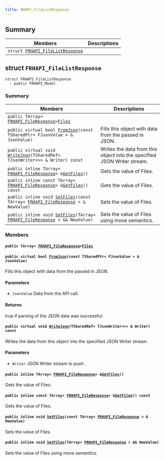 ```yaml
---
title: RHAPI_FileListResponse
---
```


## Summary

 Members                        | Descriptions                                
--------------------------------|---------------------------------------------
`struct `[`FRHAPI_FileListResponse`](#structFRHAPI__FileListResponse) | 

## struct `FRHAPI_FileListResponse` <a id="structFRHAPI__FileListResponse"></a>

```
struct FRHAPI_FileListResponse
  : public FRHAPI_Model
```

### Summary

 Members                        | Descriptions                                
--------------------------------|---------------------------------------------
`public TArray< `[`FRHAPI_FileResponse`](RHAPI_FileResponse.md#structFRHAPI__FileResponse)` > `[`Files`](#structFRHAPI__FileListResponse_1a63b019ed0ecc338c10bc3cdb9a280212) | 
`public virtual bool `[`FromJson`](#structFRHAPI__FileListResponse_1a34bbb5182135a5a7eea5da61bac1f2d8)`(const TSharedPtr< FJsonValue > & JsonValue)` | Fills this object with data from the passed in JSON.
`public virtual void `[`WriteJson`](#structFRHAPI__FileListResponse_1ad3c63acc7d7f418370ed8b0818bf8e1c)`(TSharedRef< TJsonWriter<>> & Writer) const` | Writes the data from this object into the specified JSON Writer stream.
`public inline TArray< `[`FRHAPI_FileResponse`](RHAPI_FileResponse.md#structFRHAPI__FileResponse)` > & `[`GetFiles`](#structFRHAPI__FileListResponse_1a803e61b0d38ce69a8238e07c5ff418c8)`()` | Gets the value of Files.
`public inline const TArray< `[`FRHAPI_FileResponse`](RHAPI_FileResponse.md#structFRHAPI__FileResponse)` > & `[`GetFiles`](#structFRHAPI__FileListResponse_1ae35c95ec77215e43c48170d1359998bd)`() const` | Gets the value of Files.
`public inline void `[`SetFiles`](#structFRHAPI__FileListResponse_1a3bf8aef0b547a26a38003cc648e3fd3e)`(const TArray< `[`FRHAPI_FileResponse`](RHAPI_FileResponse.md#structFRHAPI__FileResponse)` > & NewValue)` | Sets the value of Files.
`public inline void `[`SetFiles`](#structFRHAPI__FileListResponse_1aba38b494070b386a9016018c0195f408)`(TArray< `[`FRHAPI_FileResponse`](RHAPI_FileResponse.md#structFRHAPI__FileResponse)` > && NewValue)` | Sets the value of Files using move semantics.

### Members

#### `public TArray< `[`FRHAPI_FileResponse`](RHAPI_FileResponse.md#structFRHAPI__FileResponse)` > `[`Files`](#structFRHAPI__FileListResponse_1a63b019ed0ecc338c10bc3cdb9a280212) <a id="structFRHAPI__FileListResponse_1a63b019ed0ecc338c10bc3cdb9a280212"></a>

#### `public virtual bool `[`FromJson`](#structFRHAPI__FileListResponse_1a34bbb5182135a5a7eea5da61bac1f2d8)`(const TSharedPtr< FJsonValue > & JsonValue)` <a id="structFRHAPI__FileListResponse_1a34bbb5182135a5a7eea5da61bac1f2d8"></a>

Fills this object with data from the passed in JSON.

#### Parameters
* `JsonValue` Data from the API call.

#### Returns
true if parsing of the JSON data was successful.

#### `public virtual void `[`WriteJson`](#structFRHAPI__FileListResponse_1ad3c63acc7d7f418370ed8b0818bf8e1c)`(TSharedRef< TJsonWriter<>> & Writer) const` <a id="structFRHAPI__FileListResponse_1ad3c63acc7d7f418370ed8b0818bf8e1c"></a>

Writes the data from this object into the specified JSON Writer stream.

#### Parameters
* `Writer` JSON Writer stream to push .

#### `public inline TArray< `[`FRHAPI_FileResponse`](RHAPI_FileResponse.md#structFRHAPI__FileResponse)` > & `[`GetFiles`](#structFRHAPI__FileListResponse_1a803e61b0d38ce69a8238e07c5ff418c8)`()` <a id="structFRHAPI__FileListResponse_1a803e61b0d38ce69a8238e07c5ff418c8"></a>

Gets the value of Files.

#### `public inline const TArray< `[`FRHAPI_FileResponse`](RHAPI_FileResponse.md#structFRHAPI__FileResponse)` > & `[`GetFiles`](#structFRHAPI__FileListResponse_1ae35c95ec77215e43c48170d1359998bd)`() const` <a id="structFRHAPI__FileListResponse_1ae35c95ec77215e43c48170d1359998bd"></a>

Gets the value of Files.

#### `public inline void `[`SetFiles`](#structFRHAPI__FileListResponse_1a3bf8aef0b547a26a38003cc648e3fd3e)`(const TArray< `[`FRHAPI_FileResponse`](RHAPI_FileResponse.md#structFRHAPI__FileResponse)` > & NewValue)` <a id="structFRHAPI__FileListResponse_1a3bf8aef0b547a26a38003cc648e3fd3e"></a>

Sets the value of Files.

#### `public inline void `[`SetFiles`](#structFRHAPI__FileListResponse_1aba38b494070b386a9016018c0195f408)`(TArray< `[`FRHAPI_FileResponse`](RHAPI_FileResponse.md#structFRHAPI__FileResponse)` > && NewValue)` <a id="structFRHAPI__FileListResponse_1aba38b494070b386a9016018c0195f408"></a>

Sets the value of Files using move semantics.


